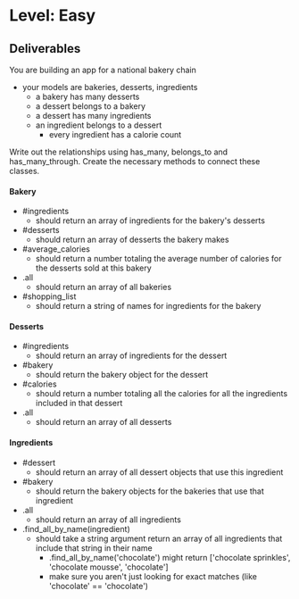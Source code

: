 # Level: Easy

## Deliverables

You are building an app for a national bakery chain

- your models are bakeries, desserts, ingredients
  - a bakery has many desserts
  - a dessert belongs to a bakery
  - a dessert has many ingredients
  - an ingredient belongs to a dessert
    - every ingredient has a calorie count

Write out the relationships using has_many, belongs_to and has_many_through.
Create the necessary methods to connect these classes.

#### Bakery

- #ingredients
  - should return an array of ingredients for the bakery's desserts
- #desserts
  - should return an array of desserts the bakery makes
- #average_calories
  - should return a number totaling the average number of calories for the desserts sold at this bakery
- .all
  - should return an array of all bakeries
- #shopping_list
  - should return a string of names for ingredients for the bakery

#### Desserts

- #ingredients
  - should return an array of ingredients for the dessert
- #bakery
  - should return the bakery object for the dessert
- #calories
  - should return a number totaling all the calories for all the ingredients included in that dessert
- .all
  - should return an array of all desserts

#### Ingredients

- #dessert
  - should return an array of all dessert objects that use this ingredient
- #bakery
  - should return the bakery objects for the bakeries that use that ingredient
- .all
  - should return an array of all ingredients
- .find_all_by_name(ingredient)
  - should take a string argument return an array of all ingredients that
    include that string in their name
    - .find_all_by_name('chocolate') might return ['chocolate sprinkles',
      'chocolate mousse', 'chocolate']
    - make sure you aren't just looking for exact matches (like 'chocolate' ==
      'chocolate')
